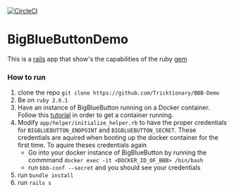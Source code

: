 [![CircleCI](https://circleci.com/gh/Tricktionary/BigBlueButtonDemo.svg?style=svg)](https://circleci.com/gh/Tricktionary/BigBlueButtonDemo)

# BigBlueButtonDemo

This is a [rails](https://rubyonrails.org/) app that show's the capabilities of the ruby [gem](https://rubygems.org/gems/bigbluebutton-api-ruby/versions/1.7.0)

### How to run

1. clone the repo `git clone https://github.com/Tricktionary/BBB-Demo`
2. Be on `ruby 2.6.1`
3. Have an instance of BigBlueButton running on a Docker container. Follow this [tutorial](http://docs.bigbluebutton.org/install/docker.html) in order to get a container running.
4. Modify `app/helper/initialize_helper.rb` to have the proper credentials for `BIGBLUEBUTTON_ENDPOINT` and `BIGBLUEBUTTON_SECRET`. These credentials are aquired when booting up the docker container for the first time. To aquire theses credentials again 
    -  Go into your docker instance of BigBlueButton by running the commmand `docker exec -it <DOCKER_ID_OF_BBB> /bin/bash`
    - run `bbb-conf --secret` and you should see your credentials
5. run `bundle install`
6. run `rails s`



 
